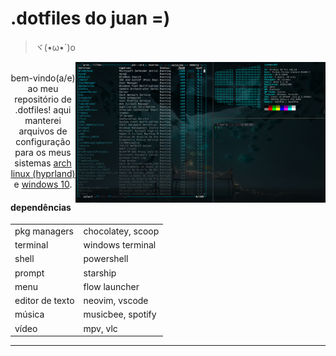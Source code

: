 # .dotfiles do juan =)
>ヾ(•ω•`)o
<p align="center">
	<img src="https://github.com/juanmadeira/.dotfiles/blob/main/screenshots/windows-1.png" align="right" width="400px" alt="windows screenshot"
</p>
<br>
bem-vindo(a/e) ao meu repositório de .dotfiles! aqui manterei arquivos de configuração para os meus sistemas <a href="https://github.com/juanmadeira/.dotfiles">arch linux (hyprland)</a> e <span style="text-decoration: underline;">windows 10</span>.

#### dependências
|                 |                      |
| --------------- | -------------------- |
| pkg managers    | chocolatey, scoop    |
| terminal        | windows terminal     |
| shell           | powershell           |
| prompt          | starship             |
| menu            | flow launcher        |
| editor de texto | neovim, vscode       |
| música          | musicbee, spotify    |
| vídeo           | mpv, vlc             |

---

